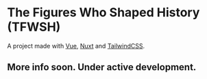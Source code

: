# The Figures Who Shaped History (TFWSH)

A project made with [Vue](https://vuejs.org/), [Nuxt](https://nuxt.com/) and [TailwindCSS](https://tailwindcss.com/).

## More info soon. Under active development.
